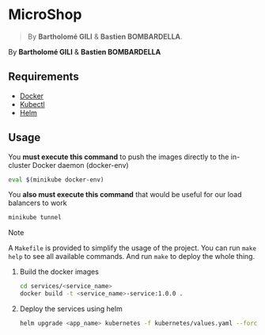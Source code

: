 # MicroShop

> By **Bartholomé GILI** & **Bastien BOMBARDELLA**.

By **Bartholomé GILI** & **Bastien BOMBARDELLA**

## Requirements

- [Docker](https://www.docker.com/)
- [Kubectl](https://kubernetes.io/docs/tasks/tools/install-kubectl/)
- [Helm](https://helm.sh/)

## Usage

You **must execute this command** to push the images directly to the in-cluster Docker daemon (docker-env)

```sh
eval $(minikube docker-env)
```

You **also must execute this command** that would be useful for our load balancers to work

```sh
minikube tunnel
```


> [!NOTE]
> A `Makefile` is provided to simplify the usage of the project.
> You can run `make help` to see all available commands.
> And run `make` to deploy the whole thing.

1. Build the docker images
    ```bash
    cd services/<service_name>
    docker build -t <service_name>-service:1.0.0 .
    ```
2. Deploy the services using helm
    ```bash
    helm upgrade <app_name> kubernetes -f kubernetes/values.yaml --force --install --namespace <app_name> --create-namespace
    ```
